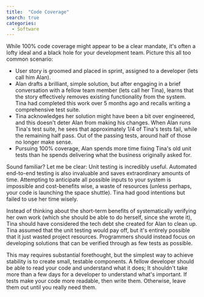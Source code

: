 ```yaml
---
title:  "Code Coverage"
search: true
categories: 
  - Software
---
```


While 100% code coverage might appear to be a clear mandate, it's often a lofty ideal and a black hole for your development team.  Picture this all too common scenario:

* User story is groomed and placed in sprint, assigned to a developer (lets call him Alan).
* Alan drafts a brilliant, simple solution, but after engaging in a brief conversation with a fellow team member (lets call her Tina), learns that the story effectively removes existing functionality from the system.  Tina had completed this work over 5 months ago and recalls writing a comprehensive test suite. 
* Tina acknowledges her solution might have been a bit over engineered, and this doesn't deter Alan from making his changes.  When Alan runs Tina's test suite, he sees that approximately 1/4 of Tina's tests fail, while the remaining half pass.  Out of the passing tests, around half of those no longer make sense.  
* Pursuing 100% coverage, Alan spends more time fixing Tina's old unit tests than he spends delivering what the business originally asked for.


Sound familiar?  Let me be clear:  Unit testing is incredibly useful.  Automated end-to-end testing is also invaluable and saves extraordinary amounts of time.  Attempting to anticipate all possible inputs to your system is impossible and cost-benefits wise, a waste of resources (unless perhaps, your code is launching the space shuttle).  Tina had good intentions but failed to use her time wisely.  


Instead of thinking about the short-term benefits of systematically verifying her own work (which she should be able to do herself, since she wrote it), Tina should have considered the tech debt she created for Alan to clean up.  Tina assumed that the unit testing would pay off, but it's entirely possible that it just wasted project resources.  Programmers should instead focus on developing solutions that can be verified through as few tests as possible.  


This may requires substantial forethought, but the simplest way to achieve stability is to create small, testable components.  A fellow developer should be able to read your code and understand what it does; It shouldn't take more than a few days for a developer to understand what's important.  If tests make your code more readable, then write them.  Otherwise, leave them out until you really need them.